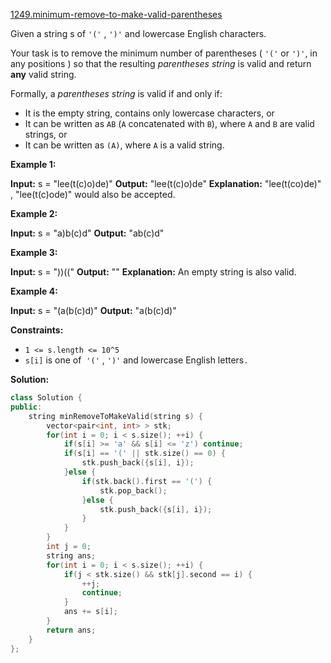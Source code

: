 [1249.minimum-remove-to-make-valid-parentheses](https://leetcode.com/problems/minimum-remove-to-make-valid-parentheses/)  

Given a string s of `'('` , `')'` and lowercase English characters. 

Your task is to remove the minimum number of parentheses ( `'('` or `')'`, in any positions ) so that the resulting _parentheses string_ is valid and return **any** valid string.

Formally, a _parentheses string_ is valid if and only if:

*   It is the empty string, contains only lowercase characters, or
*   It can be written as `AB` (`A` concatenated with `B`), where `A` and `B` are valid strings, or
*   It can be written as `(A)`, where `A` is a valid string.

**Example 1:**

**Input:** s = "lee(t(c)o)de)"
**Output:** "lee(t(c)o)de"
**Explanation:** "lee(t(co)de)" , "lee(t(c)ode)" would also be accepted.

**Example 2:**

**Input:** s = "a)b(c)d"
**Output:** "ab(c)d"

**Example 3:**

**Input:** s = "))(("
**Output:** ""
**Explanation:** An empty string is also valid.

**Example 4:**

**Input:** s = "(a(b(c)d)"
**Output:** "a(b(c)d)"

**Constraints:**

*   `1 <= s.length <= 10^5`
*   `s[i]` is one of  `'('` , `')'` and lowercase English letters`.`  



**Solution:**  

```cpp
class Solution {
public:
    string minRemoveToMakeValid(string s) {
        vector<pair<int, int> > stk;
        for(int i = 0; i < s.size(); ++i) {
            if(s[i] >= 'a' && s[i] <= 'z') continue;
            if(s[i] == '(' || stk.size() == 0) {
                stk.push_back({s[i], i});
            }else {
                if(stk.back().first == '(') {
                    stk.pop_back();
                }else {
                    stk.push_back({s[i], i});
                }
            }
        }
        int j = 0;
        string ans;
        for(int i = 0; i < s.size(); ++i) {
            if(j < stk.size() && stk[j].second == i) {
                ++j;
                continue;
            }
            ans += s[i];
        }
        return ans;
    }
};
```
      